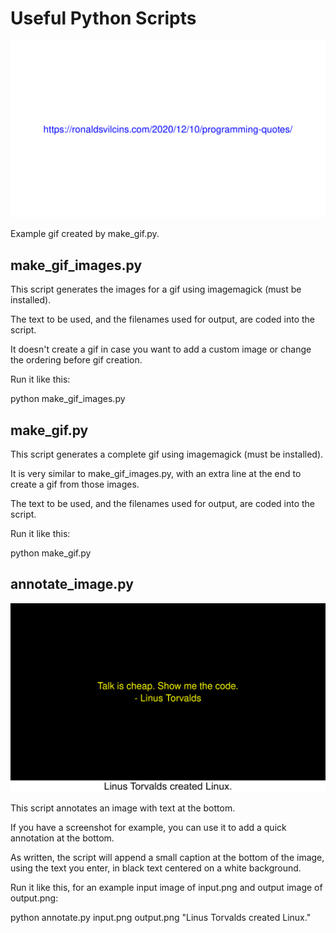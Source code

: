 # Useful Python Scripts

![example gif](output.gif)

Example gif created by make_gif.py.

## make_gif_images.py

This script generates the images for a gif using imagemagick (must be installed).

The text to be used, and the filenames used for output, are coded into the script.

It doesn't create a gif in case you want to add a custom image or change the ordering before gif creation.

Run it like this:

python make_gif_images.py

## make_gif.py

This script generates a complete gif using imagemagick (must be installed). 

It is very similar to make_gif_images.py, with an extra line at the end to create a gif from those images.

The text to be used, and the filenames used for output, are coded into the script.

Run it like this:

python make_gif.py

## annotate_image.py

![annotated image](linux.png)

This script annotates an image with text at the bottom.

If you have a screenshot for example, you can use it to add a quick annotation at the bottom.

As written, the script will append a small caption at the bottom of the image, using the text you enter, in black text centered on a white background.

Run it like this, for an example input image of input.png and output image of output.png:

python annotate.py input.png output.png "Linus Torvalds created Linux."
